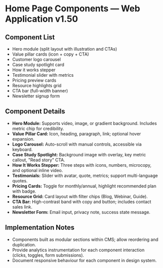 # Home Page Components — Web Application v1.50

## Component List
- Hero module (split layout with illustration and CTAs)
- Value pillar cards (icon + copy + CTA)
- Customer logo carousel
- Case study spotlight card
- How it works stepper
- Testimonial slider with metrics
- Pricing preview cards
- Resource highlights grid
- CTA bar (full-width banner)
- Newsletter signup form

## Component Details
- **Hero Module:** Supports video, image, or gradient background. Includes metric chip for credibility.
- **Value Pillar Card:** Icon, heading, paragraph, link; optional hover expansion.
- **Logo Carousel:** Auto-scroll with manual controls, accessible via keyboard.
- **Case Study Spotlight:** Background image with overlay, key metric callout, "Read story" CTA.
- **How It Works Stepper:** Three steps with icons, numbers, microcopy, and optional inline video.
- **Testimonials:** Slider with avatar, quote, metrics; support multi-language quotes.
- **Pricing Cards:** Toggle for monthly/annual, highlight recommended plan with badge.
- **Resource Grid:** Card layout with filter chips (Blog, Webinar, Guide).
- **CTA Bar:** High-contrast band with copy and button; includes contact sales link.
- **Newsletter Form:** Email input, privacy note, success state message.

## Implementation Notes
- Components built as modular sections within CMS; allow reordering and duplication.
- Provide analytics instrumentation for each component interaction (clicks, toggles, form submissions).
- Document responsive behaviour for each component in design system.

